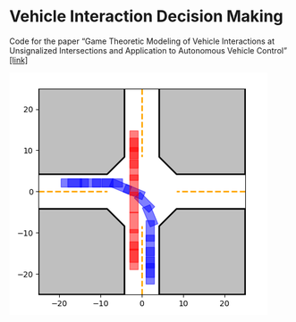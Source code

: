 # Vehicle Interaction Decision Making

Code for the paper “Game Theoretic Modeling of Vehicle Interactions at Unsignalized Intersections and Application to Autonomous Vehicle Control” [[link]](https://ieeexplore.ieee.org/abstract/document/8430842)

![](./img/sample.png)